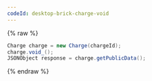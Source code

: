 ```yaml
---
codeId: desktop-brick-charge-void
---
```

{% raw %}
```java
Charge charge = new Charge(chargeId);
charge.void_();
JSONObject response = charge.getPublicData();
```
{% endraw %}